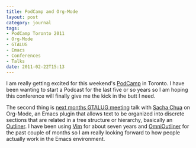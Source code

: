 ```yaml
---
title: PodCamp and Org-Mode
layout: post
category: journal
tags:
- PodCamp Toronto 2011
- Org-Mode
- GTALUG
- Emacs
- Conferences
- Talks
date: 2011-02-22T15:13
---
```


I am really getting excited for this weekend's [PodCamp](http://2011.podcamptoronto.com/ "PodCamp Toronto 2011") in Toronto. I have been wanting to start a Podcast for the last five or so years so I am hoping this conference will finally give me the kick in the butt I need.

The second thing is [next months GTALUG meeting](http://gtalug.org/wiki/Meetings:2011-03 "Braindump: Taking Notes in Emacs Org-Mode - Sacha Chua") talk with [Sacha Chua](http://sachachua.com/blog/) on Org-Mode, an Emacs plugin that allows text to be organized into discrete sections that are related in a tree structure or hierarchy, basically an [Outliner](http://en.wikipedia.org/wiki/Outliner "A Wikipedia article on Outliner's"). I have been using [Vim](http://www.vim.org/) for about seven years and [OmniOutliner](http://www.omnigroup.com/products/omnioutliner/) for the past couple of months so I am really looking forward to how people actually work in the Emacs environment.